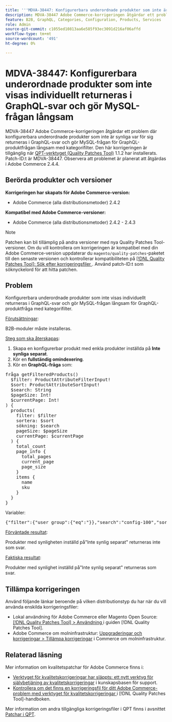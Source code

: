 ```yaml
---
title: '''MDVA-38447: Konfigurerbara underordnade produkter som inte är synliga individuellt'' returneras i GraphQL-svar och kör MySQL-frågan långsamt'''
description: MDVA-38447 Adobe Commerce-korrigeringen åtgärdar ett problem där konfigurerbara underordnade produkter som inte är synliga var för sig returneras i GraphQL-svar och gör MySQL-frågan för GraphQL-produktfrågan långsam med kategorifilter. Den här korrigeringen är tillgänglig när [QPT-verktyget (Quality Patches Tool)](https://experienceleague.adobe.com/en/docs/commerce-knowledge-base/kb/announcements/commerce-announcements/magento-quality-patches-released-new-tool-to-self-serve-quality-patches) 1.1.2 är installerat. Patch-ID:t är MDVA-38447. Observera att problemet är planerat att åtgärdas i Adobe Commerce 2.4.4.
feature: B2B, GraphQL, Categories, Configuration, Products, Services
role: Admin
source-git-commit: c1055ed10813aa6e585f93ec3091d216af06affd
workflow-type: tm+mt
source-wordcount: '491'
ht-degree: 0%

---
```


# MDVA-38447: Konfigurerbara underordnade produkter som inte visas individuellt returneras i GraphQL-svar och gör MySQL-frågan långsam

MDVA-38447 Adobe Commerce-korrigeringen åtgärdar ett problem där konfigurerbara underordnade produkter som inte är synliga var för sig returneras i GraphQL-svar och gör MySQL-frågan för GraphQL-produktfrågan långsam med kategorifilter. Den här korrigeringen är tillgänglig när [QPT-verktyget (Quality Patches Tool)](https://experienceleague.adobe.com/en/docs/commerce-knowledge-base/kb/announcements/commerce-announcements/magento-quality-patches-released-new-tool-to-self-serve-quality-patches) 1.1.2 har installerats. Patch-ID:t är MDVA-38447. Observera att problemet är planerat att åtgärdas i Adobe Commerce 2.4.4.

## Berörda produkter och versioner

**Korrigeringen har skapats för Adobe Commerce-version:**

* Adobe Commerce (alla distributionsmetoder) 2.4.2

**Kompatibel med Adobe Commerce-versioner:**

* Adobe Commerce (alla distributionsmetoder) 2.4.2 - 2.4.3

>[!NOTE]
>
>Patchen kan bli tillämplig på andra versioner med nya Quality Patches Tool-versioner. Om du vill kontrollera om korrigeringen är kompatibel med din Adobe Commerce-version uppdaterar du `magento/quality-patches`-paketet till den senaste versionen och kontrollerar kompatibiliteten på [[!DNL Quality Patches Tool]: Sök efter korrigeringsfiler ](https://experienceleague.adobe.com/en/docs/commerce-knowledge-base/kb/announcements/commerce-announcements/magento-quality-patches-released-new-tool-to-self-serve-quality-patches). Använd patch-ID:t som söknyckelord för att hitta patchen.

## Problem

Konfigurerbara underordnade produkter som inte visas individuellt returneras i GraphQL-svar och gör MySQL-frågan långsam för GraphQL-produktfråga med kategorifilter.

<u>Förutsättningar</u>:

B2B-moduler måste installeras.

<u>Steg som ska återskapas</u>:

1. Skapa en konfigurerbar produkt med enkla produkter inställda på **Inte synliga separat**.
1. Kör en **fullständig omindexering**.
1. Kör en **GraphQL-fråga** som:

<pre>fråga getFilteredProducts()
  $filter: ProductAttributeFilterInput!
  $sort: ProductAttributeSortInput!
  $search: String
  $pageSize: Int!
  $currentPage: Int!
) {
  products(
    filter: $filter
    sortera: $sort
    sökning: $search
    pageSize: $pageSize
    currentPage: $currentPage
  ) {
    total_count
    page_info {
      total_pages
      current_page
      page_size
    }
    items {
      name
      sku
    }
  }
}</pre>

Variabler:

<pre>{"filter":{"user_group":{"eq":"}},"search":"config-100","sort":{},"pageSize":200,"currentPage":1}
</pre>

<u>Förväntade resultat</u>:

Produkter med synligheten inställd på&quot;Inte synlig separat&quot; returneras inte som svar.

<u>Faktiska resultat</u>:

Produkter med synlighet inställd på&quot;Inte synlig separat&quot; returneras som svar.

## Tillämpa korrigeringen

Använd följande länkar beroende på vilken distributionstyp du har när du vill använda enskilda korrigeringsfiler:

* Lokal användning för Adobe Commerce eller Magento Open Source: [[!DNL Quality Patches Tool] > Användning ](/help/tools/quality-patches-tool/usage.md) i guiden [!DNL Quality Patches Tool].
* Adobe Commerce om molninfrastruktur: [Uppgraderingar och korrigeringar > Tillämpa korrigeringar](https://experienceleague.adobe.com/docs/commerce-cloud-service/user-guide/develop/upgrade/apply-patches.html) i Commerce om molninfrastruktur.

## Relaterad läsning

Mer information om kvalitetspatchar för Adobe Commerce finns i:

* [Verktyget för kvalitetskorrigeringar har släppts: ett nytt verktyg för självbetjäning av kvalitetskorrigeringar](https://experienceleague.adobe.com/en/docs/commerce-knowledge-base/kb/announcements/commerce-announcements/magento-quality-patches-released-new-tool-to-self-serve-quality-patches) i kunskapsbasen för support.
* [Kontrollera om det finns en korrigeringsfil för ditt Adobe Commerce-problem med verktyget för kvalitetskorrigeringar ](/help/tools/quality-patches-tool/patches-available-in-qpt/check-patch-for-magento-issue-with-magento-quality-patches.md) i [!DNL Quality Patches Tool]-handboken.

Mer information om andra tillgängliga korrigeringsfiler i QPT finns i avsnittet [Patchar i QPT](https://experienceleague.adobe.com/tools/commerce-quality-patches/index.html).

